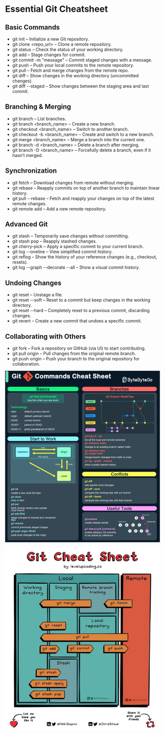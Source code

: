 # Essential Git Cheatsheet

## Basic Commands

- git init – Initialize a new Git repository.
- git clone <repo_url> – Clone a remote repository.
- git status – Check the status of your working directory.
- git add <file> – Stage changes for commit.
- git commit -m "message" – Commit staged changes with a message.
- git push – Push your local commits to the remote repository.
- git pull – Fetch and merge changes from the remote repo.
- git diff – Show changes in the working directory (uncommitted changes).
- git diff --staged – Show changes between the staging area and last commit.

## Branching & Merging

- git branch – List branches.
- git branch <branch_name> – Create a new branch.
- git checkout <branch_name> – Switch to another branch.
- git checkout -b <branch_name> – Create and switch to a new branch.
- git merge <branch_name> – Merge a branch into the current one.
- git branch -d <branch_name> – Delete a branch after merging.
- git branch -D <branch_name> – Forcefully delete a branch, even if it hasn’t merged.

## Synchronization

- git fetch – Download changes from remote without merging.
- git rebase <branch> – Reapply commits on top of another branch to maintain linear history.
- git pull --rebase – Fetch and reapply your changes on top of the latest remote changes.
- git remote add <name> <url> – Add a new remote repository.

## Advanced Git

- git stash – Temporarily save changes without committing.
- git stash pop – Reapply stashed changes.
- git cherry-pick <commit> – Apply a specific commit to your current branch.
- git log --oneline – View simplified commit history.
- git reflog – Show the history of your reference changes (e.g., checkout, resets).
- git log --graph --decorate --all – Show a visual commit history.

## Undoing Changes

- git reset <file> – Unstage a file.
- git reset --soft <commit> – Reset to a commit but keep changes in the working directory.
- git reset --hard <commit> – Completely reset to a previous commit, discarding changes.
- git revert <commit> – Create a new commit that undoes a specific commit.

## Collaborating with Others

- git fork – Fork a repository on GitHub (via UI) to start contributing.
- git pull origin <branch> – Pull changes from the original remote branch.
- git push origin <branch> – Push your branch to the original repository for collaboration.

![gitCommands](gitcheet.png)

![gitPlan](gitcheet2.jpg)
